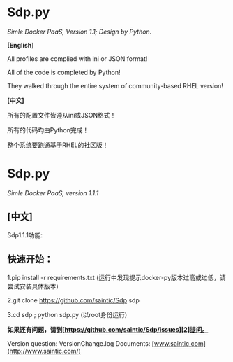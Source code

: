 # Sdp.py
*Simle Docker PaaS, Version 1.1; Design by Python.*


**[English]**

All profiles are complied with ini or JSON format!

All of the code is completed by Python!

They walked through the entire system of community-based RHEL version!


**[中文]**

所有的配置文件皆遵从ini或JSON格式！

所有的代码均由Python完成！

整个系统要跑通基于RHEL的社区版！

# Sdp.py
*Simle Docker PaaS, version 1.1.1*

**[中文]**
--------
Sdp1.1.1功能:

**快速开始：**
---------
1.pip install -r requirements.txt (运行中发现提示docker-py版本过高或过低，请尝试安装具体版本)

2.git clone https://github.com/saintic/Sdp sdp

3.cd sdp ; python sdp.py (以root身份运行)

**如果还有问题，请到[https://github.com/saintic/Sdp/issues][2]提问。**

  [1]: http://www.saintic.com
  [2]: https://github.com/saintic/Sdp/issues

Version question: VersionChange.log
Documents: [www.saintic.com](http://www.saintic.com/)

